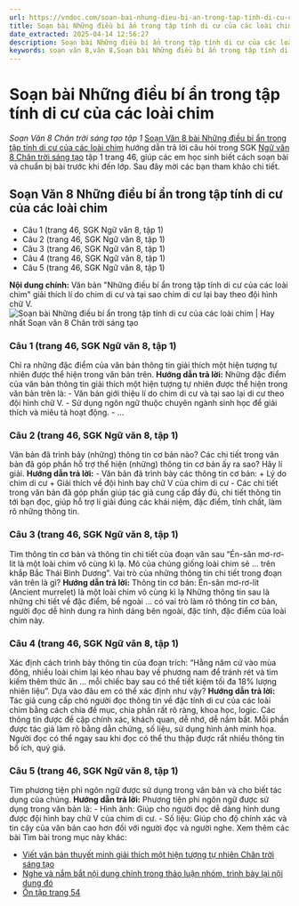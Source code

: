 ```yaml
---
url: https://vndoc.com/soan-bai-nhung-dieu-bi-an-trong-tap-tinh-di-cu-cua-cac-loai-chim-299199
title: Soạn bài Những điều bí ẩn trong tập tính di cư của các loài chim - Soạn Văn 8 Chân trời sáng tạo tập 1 - VnDoc.com
date_extracted: 2025-04-14 12:56:27
description: Soạn bài Những điều bí ẩn trong tập tính di cư của các loài chim là bài soạn bài mẫu thuộc chương trình Ngữ văn lớp 8 Chân trời sáng tạo, học kì 1. Mời các bạn cùng tham khảo bài soạn để chuẩn bị cho bài học sắp tới của mình.
keywords: soạn văn 8,văn 8,Soạn bài Những điều bí ẩn trong tập tính di cư của các loài chim,ngữ văn 8,soan van 8,soạn văn lớp 8,giải văn 8,soạn văn 8 tập 1,soạn văn 8 Những điều bí ẩn trong tập tính di cư của các loài chim,soạn Những điều bí ẩn trong tập tính di cư của các loài chim,soạn văn 8 chân trời sáng tạo,văn 8 chân trời sáng tạo,ngữ văn 8 chân trời sáng tạo,Những điều bí ẩn trong tập tính di cư của các loài chim,soạn văn 8 ctst
---
```


# Soạn bài Những điều bí ẩn trong tập tính di cư của các loài chim
 _Soạn Văn 8 Chân trời sáng tạo tập 1_
[Soạn Văn 8 bài Những điều bí ẩn trong tập tính di cư của các loài chim](<https://vndoc.com/soan-bai-nhung-dieu-bi-an-trong-tap-tinh-di-cu-cua-cac-loai-chim-299199>) hướng dẫn trả lời câu hỏi trong SGK [Ngữ văn 8 Chân trời sáng tạo](<https://vndoc.com/ngu-van-8-chan-troi-sang-tao>) tập 1 trang 46, giúp các em học sinh biết cách soạn bài và chuẩn bị bài trước khi đến lớp. Sau đây mời các bạn tham khảo chi tiết.
## Soạn Văn 8 Những điều bí ẩn trong tập tính di cư của các loài chim
  * Câu 1 \(trang 46, SGK Ngữ văn 8, tập 1\)
  * Câu 2 \(trang 46, SGK Ngữ văn 8, tập 1\)
  * Câu 3 \(trang 46, SGK Ngữ văn 8, tập 1\)
  * Câu 4 \(trang 46, SGK Ngữ văn 8, tập 1\)
  * Câu 5 \(trang 46, SGK Ngữ văn 8, tập 1\)

**Nội dung chính:** Văn bản "Những điều bí ẩn trong tập tính di cư của các loài chim" giải thích lí do chim di cư và tại sao chim di cư lại bay theo đội hình chữ V.
![Soạn bài Những điều bí ẩn trong tập tính di cư của các loài chim | Hay nhất Soạn văn 8 Chân trời sáng tạo](https://i.vdoc.vn/data/image/2024/10/11/nhung-dieu-bi-an-trong-tap-tinh-di-cu-cua-cac-loai-chim.png)
### **Câu 1 \(trang 46, SGK Ngữ văn 8, tập 1\)**
Chỉ ra những đặc điểm của văn bản thông tin giải thích một hiện tượng tự nhiên được thể hiện trong văn bản trên.
**Hướng dẫn trả lời:**
Những đặc điểm của văn bản thông tin giải thích một hiện tượng tự nhiên được thể hiện trong văn bản trên là:
\- Văn bản giới thiệu lí do chim di cư và tại sao lại di cư theo đội hình chữ V.
\- Sử dụng ngôn ngữ thuộc chuyên ngành sinh học để giải thích và miêu tả hoạt động.
\- …
### **Câu 2 \(trang 46, SGK Ngữ văn 8, tập 1\)**
Văn bản đã trình bảy \(những\) thông tin cơ bản nào? Các chi tiết trong văn bản đã góp phần hỗ trợ thể hiện \(những\) thông tin cơ bản ấy ra sao? Hãy lí giải.
**Hướng dẫn trả lời:**
\- Văn bản đã trình bày các thông tin cơ bản:
\+ Lý do chim di cư
\+ Giải thích về đội hình bay chữ V của chim di cư
\- Các chi tiết trong văn bản đã góp phần giúp tác giả cung cấp đầy đủ, chi tiết thông tin tới bạn đọc, giúp hỗ trợ lí giải đúng các khái niệm, đặc điểm, tính chất, làm rõ những thông tin.
### **Câu 3 \(trang 46, SGK Ngữ văn 8, tập 1\)**
Tìm thông tin cơ bản và thông tin chi tiết của đoạn văn sau “Én-sân mơ-rơ-lit là một loài chim vô cùng kì lạ. Mỏ của chúng giống loài chim sẻ
... trên khắp Bắc Thái Bình Dương”. Vai trò của những thông tin chi tiết trong đoạn văn trên là gì?
**Hướng dẫn trả lời:**
Thông tin cơ bản: Én-sân mơ-rơ-lít \(Ancient murrelet\) là một loài chim vô cùng kì lạ
Những thông tin sau là những chi tiết về đặc điểm, bề ngoài … có vai trò làm rõ thông tin cơ bản, người đọc dễ hình dung ra hình dáng bên ngoài, đặc tính, đặc điểm của loài chim này.
### **Câu 4 \(trang 46, SGK Ngữ văn 8, tập 1\)**
Xác định cách trình bày thông tin của đoạn trích: “Hằng năm cứ vào mùa đông, nhiều loài chim lại kéo nhau bay về phương nam để tránh rét và tìm kiếm thêm thức ăn ... mỗi chiếc bay sau có thể tiết kiệm tối đa 18% lượng nhiên liệu”. Dựa vào đâu em có thể xác định như vậy?
**Hướng dẫn trả lời:**
Tác giả cung cấp chó người đọc thông tin về đặc tính di cư của các loài chim bằng cách chia đề mục, chia phần rất rõ ràng, khoa học, logic.
Các thông tin được đề cập chính xác, khách quan, dễ nhớ, dễ nắm bắt. Mỗi phần được tác giả làm rõ bằng dẫn chứng, số liệu, sử dụng hình ảnh minh họa. Người đọc có thể ngay sau khi đọc có thể thu thập được rất nhiều thông tin bổ ích, quý giá.
### **Câu 5 \(trang 46, SGK Ngữ văn 8, tập 1\)**
Tìm phương tiện phi ngôn ngữ được sử dụng trong văn bản và cho biết tác dụng của chúng.
**Hướng dẫn trả lời:**
Phương tiện phi ngôn ngữ được sử dụng trong văn bản là:
\- Hình ảnh: Giúp cho người đọc dễ dàng hình dung được đội hình bay chữ V của chim di cư.
\- Số liệu: Giúp cho độ chính xác và tin cậy của văn bản cao hơn đối với người đọc và người nghe.
Xem thêm các bài Tìm bài trong mục này khác:
  * [Viết văn bản thuyết minh giải thích một hiện tượng tự nhiên Chân trời sáng tạo](</soan-bai-viet-van-ban-thuyet-minh-giai-thich-mot-hien-tuong-tu-nhien-chan-troi-sang-tao-299205>)
  * [Nghe và nắm bắt nội dung chính trong thảo luận nhóm, trình bày lại nội dung đó](</soan-bai-nghe-va-nam-bat-noi-dung-chinh-trong-thao-luan-nhom-trinh-bay-lai-noi-dung-do-299343>)
  * [Ôn tập trang 54 ](</soan-bai-on-tap-trang-54-299364>)

